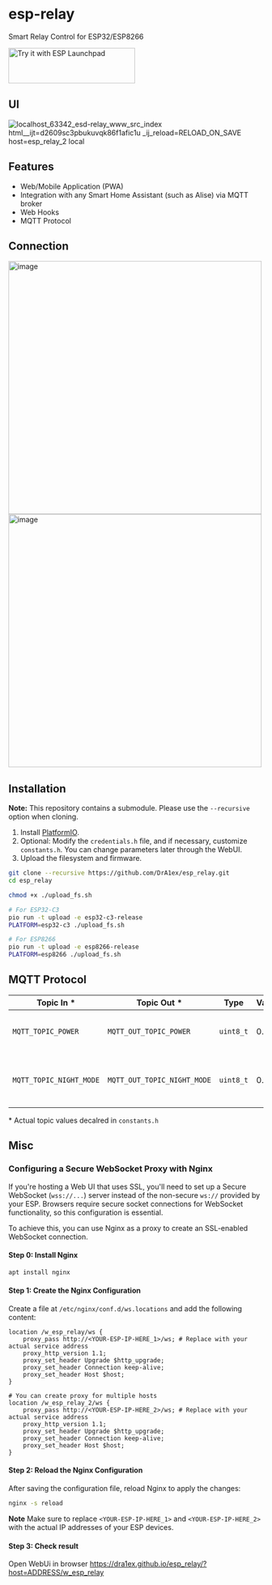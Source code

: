 # esp-relay
Smart Relay Control for ESP32/ESP8266

<a href="https://espressif.github.io/esp-launchpad/?flashConfigURL=https://dra1ex.github.io/esp-launchpad/config.toml">
    <img alt="Try it with ESP Launchpad" src="https://espressif.github.io/esp-launchpad/assets/try_with_launchpad.png" width="250" height="70">
</a>

## UI

![localhost_63342_esd-relay_www_src_index html__ijt=d2609sc3pbukuvqk86f1afic1u _ij_reload=RELOAD_ON_SAVE host=esp_relay_2 local](https://github.com/user-attachments/assets/79f10d8c-4b00-4d3c-b53a-f4702755c636)


## Features
- Web/Mobile Application (PWA)
- Integration with any Smart Home Assistant (such as Alise) via MQTT broker
- Web Hooks
- MQTT Protocol

## Connection

<img width="500" alt="image" src="https://github.com/user-attachments/assets/03cba235-0981-460f-9fcf-69f6f5043c81">
<img width="500" alt="image" src="https://github.com/user-attachments/assets/82925a6e-1be5-4dda-b36d-2f3ed92ee5a9">


## Installation

**Note:** This repository contains a submodule. Please use the `--recursive` option when cloning.

1. Install [PlatformIO](https://platformio.org/install).
2. Optional: Modify the `credentials.h` file, and if necessary, customize `constants.h`. You can change parameters later through the WebUI.
3. Upload the filesystem and firmware.

```bash
git clone --recursive https://github.com/DrA1ex/esp_relay.git
cd esp_relay

chmod +x ./upload_fs.sh

# For ESP32-C3
pio run -t upload -e esp32-c3-release
PLATFORM=esp32-c3 ./upload_fs.sh

# For ESP8266
pio run -t upload -e esp8266-release
PLATFORM=esp8266 ./upload_fs.sh
```

## MQTT Protocol

| Topic In *       			| Topic Out *          			| Type        | Values		         | Comments                              |
|---------------------------|-------------------------------|-------------|----------------------|---------------------------------------|
| `MQTT_TOPIC_POWER`		| `MQTT_OUT_TOPIC_POWER` 		| `uint8_t`   | 0..1      	     	 | Power state: ON (1) / OFF (0)         |
| `MQTT_TOPIC_NIGHT_MODE`	| `MQTT_OUT_TOPIC_NIGHT_MODE` 	| `uint8_t`   | 0..1          		 | Night mode state: ON (1) / OFF (0)    |

\* Actual topic values decalred in `constants.h`

## Misc

### Configuring a Secure WebSocket Proxy with Nginx

If you're hosting a Web UI that uses SSL, you'll need to set up a Secure WebSocket (`wss://...`) server instead of the non-secure `ws://` provided by your ESP. Browsers require secure socket connections for WebSocket functionality, so this configuration is essential.

To achieve this, you can use Nginx as a proxy to create an SSL-enabled WebSocket connection.

#### Step 0: Install Nginx

```sh
apt install nginx
```

#### Step 1: Create the Nginx Configuration

Create a file at `/etc/nginx/conf.d/ws.locations` and add the following content:

```nginx
location /w_esp_relay/ws {
    proxy_pass http://<YOUR-ESP-IP-HERE_1>/ws; # Replace with your actual service address
    proxy_http_version 1.1;
    proxy_set_header Upgrade $http_upgrade;
    proxy_set_header Connection keep-alive;
    proxy_set_header Host $host;
}

# You can create proxy for multiple hosts
location /w_esp_relay_2/ws {
    proxy_pass http://<YOUR-ESP-IP-HERE_2>/ws; # Replace with your actual service address
    proxy_http_version 1.1;
    proxy_set_header Upgrade $http_upgrade;
    proxy_set_header Connection keep-alive;
    proxy_set_header Host $host;
}
```

#### Step 2: Reload the Nginx Configuration

After saving the configuration file, reload Nginx to apply the changes:

```sh
nginx -s reload
```

**Note**
Make sure to replace `<YOUR-ESP-IP-HERE_1>` and `<YOUR-ESP-IP-HERE_2>` with the actual IP addresses of your ESP devices.

#### Step 3: Check result

Open WebUi in browser https://dra1ex.github.io/esp_relay/?host=ADDRESS/w_esp_relay
